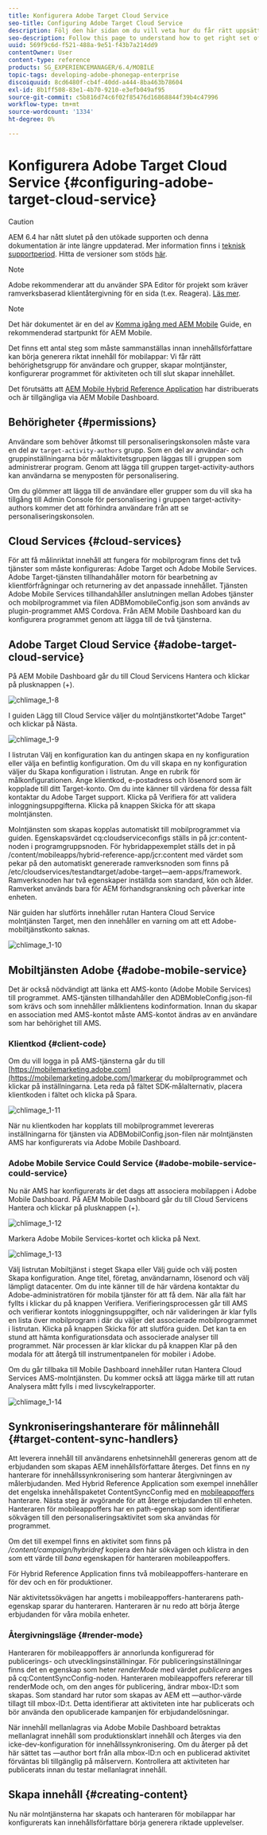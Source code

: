 ```yaml
---
title: Konfigurera Adobe Target Cloud Service
seo-title: Configuring Adobe Target Cloud Service
description: Följ den här sidan om du vill veta hur du får rätt uppsättning behörigheter för användare och grupper, skapar molntjänster, konfigurerar programmet för aktiviteten och slutligen skapar innehållet.
seo-description: Follow this page to understand how to get right set of permissions for users and groups, creating cloud services, configuring the application for the activity, and finally generating the content.
uuid: 569f9c6d-f521-488a-9e51-f43b7a214dd9
contentOwner: User
content-type: reference
products: SG_EXPERIENCEMANAGER/6.4/MOBILE
topic-tags: developing-adobe-phonegap-enterprise
discoiquuid: 8cd6480f-cb4f-40dd-a444-8ba463b78604
exl-id: 8b1ff508-83e1-4b70-9210-e3efb049af95
source-git-commit: c5b816d74c6f02f85476d16868844f39b4c47996
workflow-type: tm+mt
source-wordcount: '1334'
ht-degree: 0%

---
```


# Konfigurera Adobe Target Cloud Service {#configuring-adobe-target-cloud-service}

>[!CAUTION]
>
>AEM 6.4 har nått slutet på den utökade supporten och denna dokumentation är inte längre uppdaterad. Mer information finns i [teknisk supportperiod](https://helpx.adobe.com/support/programs/eol-matrix.html). Hitta de versioner som stöds [här](https://experienceleague.adobe.com/docs/).

>[!NOTE]
>
>Adobe rekommenderar att du använder SPA Editor för projekt som kräver ramverksbaserad klientåtergivning för en sida (t.ex. Reagera). [Läs mer](/help/sites-developing/spa-overview.md).

>[!NOTE]
>
>Det här dokumentet är en del av [Komma igång med AEM Mobile](/help/mobile/getting-started-aem-mobile.md) Guide, en rekommenderad startpunkt för AEM Mobile.

Det finns ett antal steg som måste sammanställas innan innehållsförfattare kan börja generera riktat innehåll för mobilappar: Vi får rätt behörighetsgrupp för användare och grupper, skapar molntjänster, konfigurerar programmet för aktiviteten och till slut skapar innehållet.

Det förutsätts att [AEM Mobile Hybrid Reference Application](https://github.com/Adobe-Marketing-Cloud-Apps/aem-mobile-hybrid-reference) har distribuerats och är tillgängliga via AEM Mobile Dashboard.

## Behörigheter {#permissions}

Användare som behöver åtkomst till personaliseringskonsolen måste vara en del av `target-activity-authors` grupp. Som en del av användar- och gruppinställningarna bör målaktivitetsgruppen läggas till i gruppen som administrerar program. Genom att lägga till gruppen target-activity-authors kan användarna se menyposten för personalisering.

Om du glömmer att lägga till de användare eller grupper som du vill ska ha tillgång till Admin Console för personalisering i gruppen target-activity-authors kommer det att förhindra användare från att se personaliseringskonsolen.

## Cloud Services {#cloud-services}

För att få målinriktat innehåll att fungera för mobilprogram finns det två tjänster som måste konfigureras: Adobe Target och Adobe Mobile Services. Adobe Target-tjänsten tillhandahåller motorn för bearbetning av klientförfrågningar och returnering av det anpassade innehållet. Tjänsten Adobe Mobile Services tillhandahåller anslutningen mellan Adobes tjänster och mobilprogrammet via filen ADBMomobileConfig.json som används av plugin-programmet AMS Cordova. Från AEM Mobile Dashboard kan du konfigurera programmet genom att lägga till de två tjänsterna.

## Adobe Target Cloud Service {#adobe-target-cloud-service}

På AEM Mobile Dashboard går du till Cloud Servicens Hantera och klickar på plusknappen (+).

![chlimage_1-8](assets/chlimage_1-8.png)

I guiden Lägg till Cloud Service väljer du molntjänstkortet&quot;Adobe Target&quot; och klickar på Nästa.

![chlimage_1-9](assets/chlimage_1-9.png)

I listrutan Välj en konfiguration kan du antingen skapa en ny konfiguration eller välja en befintlig konfiguration. Om du vill skapa en ny konfiguration väljer du Skapa konfiguration i listrutan. Ange en rubrik för målkonfigurationen. Ange klientkod, e-postadress och lösenord som är kopplade till ditt Target-konto. Om du inte känner till värdena för dessa fält kontaktar du Adobe Target support. Klicka på Verifiera för att validera inloggningsuppgifterna. Klicka på knappen Skicka för att skapa molntjänsten.

Molntjänsten som skapas kopplas automatiskt till mobilprogrammet via guiden. Egenskapsvärdet cq:cloudserviceconfigs ställs in på jcr:content-noden i programgruppsnoden. För hybridappexemplet ställs det in på /content/mobileapps/hybrid-reference-app/jcr:content med värdet som pekar på den automatiskt genererade ramverksnoden som finns på /etc/cloudservices/testandtarget/adobe-target—aem-apps/framework. Ramverksnoden har två egenskaper inställda som standard, kön och ålder. Ramverket används bara för AEM förhandsgranskning och påverkar inte enheten.

När guiden har slutförts innehåller rutan Hantera Cloud Service molntjänsten Target, men den innehåller en varning om att ett Adobe-mobiltjänstkonto saknas.

![chlimage_1-10](assets/chlimage_1-10.png)

## Mobiltjänsten Adobe {#adobe-mobile-service}

Det är också nödvändigt att länka ett AMS-konto (Adobe Mobile Services) till programmet. AMS-tjänsten tillhandahåller den ADBMobleConfig.json-fil som krävs och som innehåller målklientens kodinformation. Innan du skapar en association med AMS-kontot måste AMS-kontot ändras av en användare som har behörighet till AMS.

### Klientkod {#client-code}

Om du vill logga in på AMS-tjänsterna går du till [https://mobilemarketing.adobe.com](https://mobilemarketing.adobe.com/)markerar du mobilprogrammet och klickar på inställningarna. Leta reda på fältet SDK-målalternativ, placera klientkoden i fältet och klicka på Spara.

![chlimage_1-11](assets/chlimage_1-11.png)

När nu klientkoden har kopplats till mobilprogrammet levereras inställningarna för tjänsten via ADBMobilConfig.json-filen när molntjänsten AMS har konfigurerats via Adobe Mobile Dashboard.

### Adobe Mobile Service Could Service {#adobe-mobile-service-could-service}

Nu när AMS har konfigurerats är det dags att associera mobilappen i Adobe Mobile Dashboard. På AEM Mobile Dashboard går du till Cloud Servicens Hantera och klickar på plusknappen (+).

![chlimage_1-12](assets/chlimage_1-12.png)

Markera Adobe Mobile Services-kortet och klicka på Next.

![chlimage_1-13](assets/chlimage_1-13.png)

Välj listrutan Mobiltjänst i steget Skapa eller Välj guide och välj posten Skapa konfiguration. Ange titel, företag, användarnamn, lösenord och välj lämpligt datacenter. Om du inte känner till de här värdena kontaktar du Adobe-administratören för mobila tjänster för att få dem. När alla fält har fyllts i klickar du på knappen Verifiera. Verifieringsprocessen går till AMS och verifierar kontots inloggningsuppgifter, och när valideringen är klar fylls en lista över mobilprogram i där du väljer det associerade mobilprogrammet i listrutan. Klicka på knappen Skicka för att slutföra guiden. Det kan ta en stund att hämta konfigurationsdata och associerade analyser till programmet. När processen är klar klickar du på knappen Klar på den modala för att återgå till instrumentpanelen för mobiler i Adobe.

Om du går tillbaka till Mobile Dashboard innehåller rutan Hantera Cloud Services AMS-molntjänsten. Du kommer också att lägga märke till att rutan Analysera mått fylls i med livscykelrapporter.

![chlimage_1-14](assets/chlimage_1-14.png)

## Synkroniseringshanterare för målinnehåll {#target-content-sync-handlers}

Att leverera innehåll till användarens enhetsinnehåll genereras genom att de erbjudanden som skapas AEM innehållsförfattare återges. Det finns en ny hanterare för innehållssynkronisering som hanterar återgivningen av målerbjudanden. Med Hybrid Reference Application som exempel innehåller det engelska innehållspaketet ContentSyncConfig med en [mobileappoffers](https://github.com/Adobe-Marketing-Cloud-Apps/aem-mobile-hybrid-reference/blob/master/aem-package/content-author/src/main/content/jcr_root/content/mobileapps/hybrid-reference-app/en/_jcr_content/pge-app/app-config-dev/targetOffers/.content.xml) hanterare. Nästa steg är avgörande för att återge erbjudanden till enheten. Hanteraren för mobileappoffers har en path-egenskap som identifierar sökvägen till den personaliseringsaktivitet som ska användas för programmet.

Om det till exempel finns en aktivitet som finns på */content/campaign/hybridref* kopiera den här sökvägen och klistra in den som ett värde till *bana* egenskapen för hanteraren mobileappoffers.

För Hybrid Reference Application finns två mobileappoffers-hanterare en för dev och en för produktioner.

När aktivitetssökvägen har angetts i mobileappoffers-hanterarens path-egenskap sparar du hanteraren. Hanteraren är nu redo att börja återge erbjudanden för våra mobila enheter.

### Återgivningsläge {#render-mode}

Hanteraren för mobileappoffers är annorlunda konfigurerad för publicerings- och utvecklingsinställningar. För publiceringsinställningar finns det en egenskap som heter *renderMode* med värdet *publicera* anges på cq:ContentSyncConfig-noden. Hanteraren mobileappoffers refererar till renderMode och, om den anges för publicering, ändrar mbox-ID:t som skapas. Som standard har rutor som skapas av AEM ett —author-värde tillagt till mbox-ID:t. Detta identifierar att aktiviteten inte har publicerats och bör använda den opublicerade kampanjen för erbjudandelösningar.

När innehåll mellanlagras via Adobe Mobile Dashboard betraktas mellanlagrat innehåll som produktionsklart innehåll och återges via den icke-dev-konfiguration för innehållssynkronisering. Om du återger på det här sättet tas —author bort från alla mbox-ID:n och en publicerad aktivitet förväntas bli tillgänglig på målservern. Kontrollera att aktiviteten har publicerats innan du testar mellanlagrat innehåll.

## Skapa innehåll {#creating-content}

Nu när molntjänsterna har skapats och hanteraren för mobilappar har konfigurerats kan innehållsförfattare börja generera riktade upplevelser.

